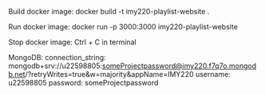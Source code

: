 Build docker image:
docker build -t imy220-playlist-website .

Run docker image:
docker run -p 3000:3000 imy220-playlist-website

Stop docker image:
Ctrl + C in terminal

MongoDB:
connection_string: mongodb+srv://u22598805:someProjectpassword@imy220.f7q7o.mongodb.net/?retryWrites=true&w=majority&appName=IMY220
username: u22598805
password: someProjectpassword
